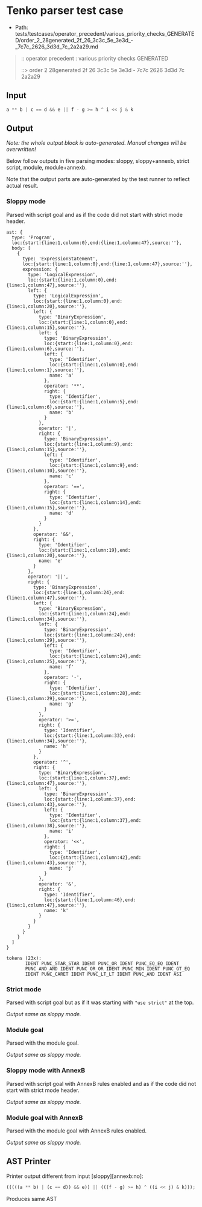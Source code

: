 # Tenko parser test case

- Path: tests/testcases/operator_precedent/various_priority_checks_GENERATED/order_2_28generated_2f_26_3c3c_5e_3e3d_-_7c7c_2626_3d3d_7c_2a2a29.md

> :: operator precedent : various priority checks GENERATED
>
> ::> order 2 28generated 2f 26 3c3c 5e 3e3d - 7c7c 2626 3d3d 7c 2a2a29

## Input

`````js
a ** b | c == d && e || f - g >= h ^ i << j & k
`````

## Output

_Note: the whole output block is auto-generated. Manual changes will be overwritten!_

Below follow outputs in five parsing modes: sloppy, sloppy+annexb, strict script, module, module+annexb.

Note that the output parts are auto-generated by the test runner to reflect actual result.

### Sloppy mode

Parsed with script goal and as if the code did not start with strict mode header.

`````
ast: {
  type: 'Program',
  loc:{start:{line:1,column:0},end:{line:1,column:47},source:''},
  body: [
    {
      type: 'ExpressionStatement',
      loc:{start:{line:1,column:0},end:{line:1,column:47},source:''},
      expression: {
        type: 'LogicalExpression',
        loc:{start:{line:1,column:0},end:{line:1,column:47},source:''},
        left: {
          type: 'LogicalExpression',
          loc:{start:{line:1,column:0},end:{line:1,column:20},source:''},
          left: {
            type: 'BinaryExpression',
            loc:{start:{line:1,column:0},end:{line:1,column:15},source:''},
            left: {
              type: 'BinaryExpression',
              loc:{start:{line:1,column:0},end:{line:1,column:6},source:''},
              left: {
                type: 'Identifier',
                loc:{start:{line:1,column:0},end:{line:1,column:1},source:''},
                name: 'a'
              },
              operator: '**',
              right: {
                type: 'Identifier',
                loc:{start:{line:1,column:5},end:{line:1,column:6},source:''},
                name: 'b'
              }
            },
            operator: '|',
            right: {
              type: 'BinaryExpression',
              loc:{start:{line:1,column:9},end:{line:1,column:15},source:''},
              left: {
                type: 'Identifier',
                loc:{start:{line:1,column:9},end:{line:1,column:10},source:''},
                name: 'c'
              },
              operator: '==',
              right: {
                type: 'Identifier',
                loc:{start:{line:1,column:14},end:{line:1,column:15},source:''},
                name: 'd'
              }
            }
          },
          operator: '&&',
          right: {
            type: 'Identifier',
            loc:{start:{line:1,column:19},end:{line:1,column:20},source:''},
            name: 'e'
          }
        },
        operator: '||',
        right: {
          type: 'BinaryExpression',
          loc:{start:{line:1,column:24},end:{line:1,column:47},source:''},
          left: {
            type: 'BinaryExpression',
            loc:{start:{line:1,column:24},end:{line:1,column:34},source:''},
            left: {
              type: 'BinaryExpression',
              loc:{start:{line:1,column:24},end:{line:1,column:29},source:''},
              left: {
                type: 'Identifier',
                loc:{start:{line:1,column:24},end:{line:1,column:25},source:''},
                name: 'f'
              },
              operator: '-',
              right: {
                type: 'Identifier',
                loc:{start:{line:1,column:28},end:{line:1,column:29},source:''},
                name: 'g'
              }
            },
            operator: '>=',
            right: {
              type: 'Identifier',
              loc:{start:{line:1,column:33},end:{line:1,column:34},source:''},
              name: 'h'
            }
          },
          operator: '^',
          right: {
            type: 'BinaryExpression',
            loc:{start:{line:1,column:37},end:{line:1,column:47},source:''},
            left: {
              type: 'BinaryExpression',
              loc:{start:{line:1,column:37},end:{line:1,column:43},source:''},
              left: {
                type: 'Identifier',
                loc:{start:{line:1,column:37},end:{line:1,column:38},source:''},
                name: 'i'
              },
              operator: '<<',
              right: {
                type: 'Identifier',
                loc:{start:{line:1,column:42},end:{line:1,column:43},source:''},
                name: 'j'
              }
            },
            operator: '&',
            right: {
              type: 'Identifier',
              loc:{start:{line:1,column:46},end:{line:1,column:47},source:''},
              name: 'k'
            }
          }
        }
      }
    }
  ]
}

tokens (23x):
       IDENT PUNC_STAR_STAR IDENT PUNC_OR IDENT PUNC_EQ_EQ IDENT
       PUNC_AND_AND IDENT PUNC_OR_OR IDENT PUNC_MIN IDENT PUNC_GT_EQ
       IDENT PUNC_CARET IDENT PUNC_LT_LT IDENT PUNC_AND IDENT ASI
`````

### Strict mode

Parsed with script goal but as if it was starting with `"use strict"` at the top.

_Output same as sloppy mode._

### Module goal

Parsed with the module goal.

_Output same as sloppy mode._

### Sloppy mode with AnnexB

Parsed with script goal with AnnexB rules enabled and as if the code did not start with strict mode header.

_Output same as sloppy mode._

### Module goal with AnnexB

Parsed with the module goal with AnnexB rules enabled.

_Output same as sloppy mode._

## AST Printer

Printer output different from input [sloppy][annexb:no]:

````js
(((((a ** b) | (c == d)) && e)) || (((f - g) >= h) ^ ((i << j) & k)));
````

Produces same AST

